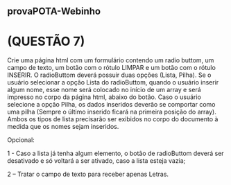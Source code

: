 ## provaPOTA-Webinho


# (QUESTÃO 7)

Crie uma página html com um formulário contendo um radio buttom, um campo de texto, um botão com o rótulo LIMPAR e um botão com o rótulo INSERIR.
O radioButtom deverá possuir duas opções (Lista, Pilha). Se o usuário selecionar a opção Lista do radioButtom, quando o usuário inserir algum nome, esse nome será colocado no início de um array e será impresso no corpo da página html, abaixo do botão. Caso o usuário selecione a opção Pilha, os dados inseridos deverão se comportar como uma pilha (Sempre o último inserido ficará na primeira posição do array). Ambos os tipos de lista precisarão ser exibidos no corpo do documento à medida que os nomes sejam inseridos.

Opcional:

1 - Caso a lista já tenha algum elemento, o botão de radioButtom deverá ser desativado e só voltará a ser ativado, caso a lista esteja vazia;

2 – Tratar o campo de texto para receber apenas Letras.
